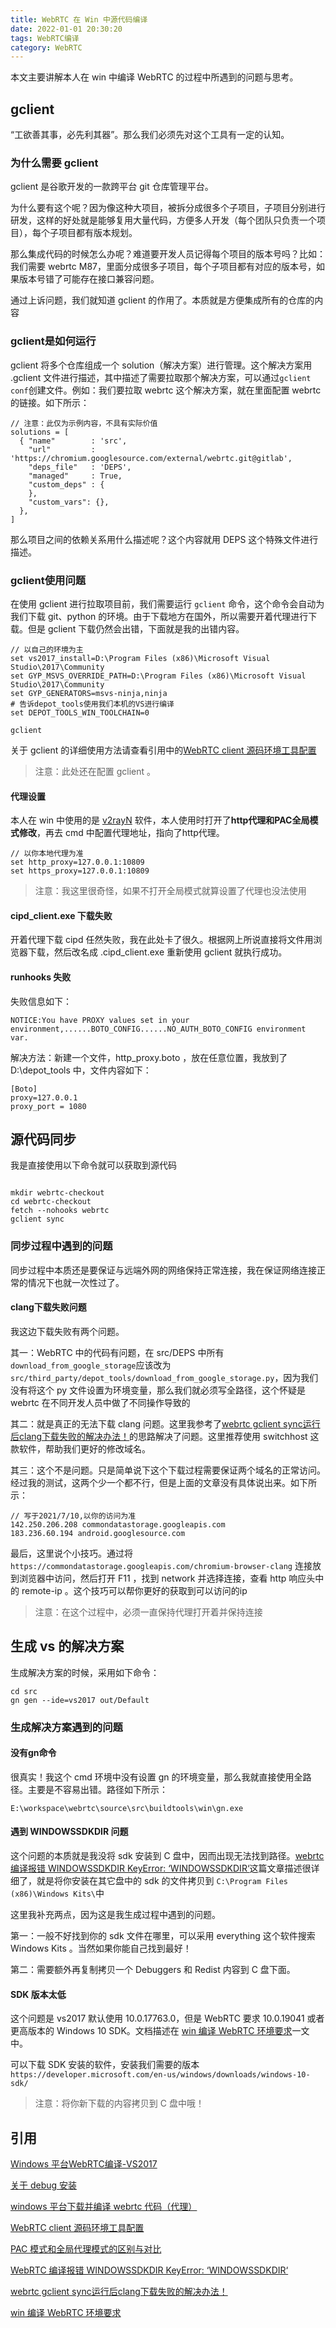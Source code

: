 ```yaml
---
title: WebRTC 在 Win 中源代码编译
date: 2022-01-01 20:30:20
tags: WebRTC编译
category: WebRTC
---
```


本文主要讲解本人在 win 中编译 WebRTC 的过程中所遇到的问题与思考。

## gclient

“工欲善其事，必先利其器”。那么我们必须先对这个工具有一定的认知。

### 为什么需要 gclient

gclient 是谷歌开发的一款跨平台 git 仓库管理平台。

为什么要有这个呢？因为像这种大项目，被拆分成很多个子项目，子项目分别进行研发，这样的好处就是能够复用大量代码，方便多人开发（每个团队只负责一个项目），每个子项目都有版本规划。

那么集成代码的时候怎么办呢？难道要开发人员记得每个项目的版本号吗？比如：我们需要 webrtc M87，里面分成很多子项目，每个子项目都有对应的版本号，如果版本号错了可能存在接口兼容问题。

通过上诉问题，我们就知道 gclient 的作用了。本质就是方便集成所有的仓库的内容

### gclient是如何运行

gclient 将多个仓库组成一个 solution（解决方案）进行管理。这个解决方案用 .gclient 文件进行描述，其中描述了需要拉取那个解决方案，可以通过`gclient conf`创建文件。例如：我们要拉取 webrtc 这个解决方案，就在里面配置 webrtc 的链接。如下所示：
```
// 注意：此仅为示例内容，不具有实际价值
solutions = [
  { "name"        : 'src',
    "url"         : 'https://chromium.googlesource.com/external/webrtc.git@gitlab',
    "deps_file"   : 'DEPS',
    "managed"     : True,
    "custom_deps" : {
    },
    "custom_vars": {},
  },
]
```

那么项目之间的依赖关系用什么描述呢？这个内容就用 DEPS 这个特殊文件进行描述。

### gclient使用问题

在使用 gclient 进行拉取项目前，我们需要运行 `gclient` 命令，这个命令会自动为我们下载 git、python 的环境。由于下载地方在国外，所以需要开着代理进行下载。但是 gclient 下载仍然会出错，下面就是我的出错内容。

```
// 以自己的环境为主
set vs2017_install=D:\Program Files (x86)\Microsoft Visual Studio\2017\Community
set GYP_MSVS_OVERRIDE_PATH=D:\Program Files (x86)\Microsoft Visual Studio\2017\Community 
set GYP_GENERATORS=msvs-ninja,ninja
# 告诉depot_tools使用我们本机的VS进行编译
set DEPOT_TOOLS_WIN_TOOLCHAIN=0

gclient 

```

关于 gclient 的详细使用方法请查看引用中的[WebRTC client 源码环境工具配置](https://www.cnblogs.com/baitongtong/p/9561753.html)

> 注意：此处还在配置 gclient 。

#### 代理设置

本人在 win 中使用的是 [v2rayN](https://github.com/2dust/v2rayN/releases) 软件，本人使用时打开了**http代理和PAC全局模式修改**，再去 cmd 中配置代理地址，指向了http代理。

```shell
// 以你本地代理为准
set http_proxy=127.0.0.1:10809
set https_proxy=127.0.0.1:10809
```

> 注意：我这里很奇怪，如果不打开全局模式就算设置了代理也没法使用

#### cipd_client.exe 下载失败

开着代理下载 cipd 任然失败，我在此处卡了很久。根据网上所说直接将文件用浏览器下载，然后改名成 .cipd_client.exe 重新使用 gclient 就执行成功。

#### runhooks 失败

失败信息如下：

```
NOTICE:You have PROXY values set in your environment,......BOTO_CONFIG......NO_AUTH_BOTO_CONFIG environment var.
```

解决方法：新建一个文件，http_proxy.boto ，放在任意位置，我放到了 D:\depot_tools 中，文件内容如下：

```
[Boto]
proxy=127.0.0.1
proxy_port = 1080

```

## 源代码同步

我是直接使用以下命令就可以获取到源代码
```shell

mkdir webrtc-checkout
cd webrtc-checkout
fetch --nohooks webrtc
gclient sync

```

### 同步过程中遇到的问题

同步过程中本质还是要保证与远端外网的网络保持正常连接，我在保证网络连接正常的情况下也就一次性过了。

#### clang下载失败问题

我这边下载失败有两个问题。

其一：WebRTC 中的代码有问题，在 src/DEPS 中所有`download_from_google_storage`应该改为`src/third_party/depot_tools/download_from_google_storage.py`，因为我们没有将这个 py 文件设置为环境变量，那么我们就必须写全路径，这个怀疑是 webrtc 在不同开发人员中做了不同操作导致的

其二：就是真正的无法下载 clang 问题。这里我参考了[webrtc gclient sync运行后clang下载失败的解决办法！](https://blog.csdn.net/malihong1/article/details/73500806)的思路解决了问题。这里推荐使用 switchhost 这款软件，帮助我们更好的修改域名。

其三：这个不是问题。只是简单说下这个下载过程需要保证两个域名的正常访问。经过我的测试，这两个少一个都不行，但是上面的文章没有具体说出来。如下所示：
```
// 写于2021/7/10,以你的访问为准
142.250.206.208 commondatastorage.googleapis.com
183.236.60.194 android.googlesource.com
```

最后，这里说个小技巧。通过将 `https://commondatastorage.googleapis.com/chromium-browser-clang` 连接放到浏览器中访问，然后打开 F11 ，找到 network 并选择连接，查看 http 响应头中的 remote-ip 。这个技巧可以帮你更好的获取到可以访问的ip

> 注意：在这个过程中，必须一直保持代理打开着并保持连接

## 生成 vs 的解决方案

生成解决方案的时候，采用如下命令：

```
cd src
gn gen --ide=vs2017 out/Default
```

### 生成解决方案遇到的问题

#### 没有gn命令

很真实！我这个 cmd 环境中没有设置 gn 的环境变量，那么我就直接使用全路径。主要是不容易出错。路径如下所示：

```
E:\workspace\webrtc\source\src\buildtools\win\gn.exe
```

#### 遇到 WINDOWSSDKDIR 问题

这个问题的本质就是我没将 sdk 安装到 C 盘中，因而出现无法找到路径。[webrtc 编译报错 WINDOWSSDKDIR KeyError: ‘WINDOWSSDKDIR‘](https://blog.csdn.net/qq_40340448/article/details/115380257)这篇文章描述很详细了，就是将你安装在其它盘中的 sdk 的文件拷贝到 `C:\Program Files (x86)\Windows Kits\`中

这里我补充两点，因为这是我生成过程中遇到的问题。

第一：一般不好找到你的 sdk 文件在哪里，可以采用 everything 这个软件搜索 Windows Kits 。当然如果你能自己找到最好！

第二：需要额外再复制拷贝一个 Debuggers 和 Redist 内容到 C 盘下面。

#### SDK 版本太低

这个问题是 vs2017 默认使用 10.0.17763.0，但是 WebRTC 要求 10.0.19041 或者更高版本的 Windows 10 SDK。文档描述在 [win 编译 WebRTC 环境要求](https://chromium.googlesource.com/chromium/src/+/master/docs/windows_build_instructions.md)一文中。

可以下载 SDK 安装的软件，安装我们需要的版本 `https://developer.microsoft.com/en-us/windows/downloads/windows-10-sdk/`

> 注意：将你新下载的内容拷贝到 C 盘中哦！

## 引用

[Windows 平台WebRTC编译-VS2017](https://blog.jianchihu.net/webrtc-build-vs2017.html)

[关于 debug 安装](https://blog.csdn.net/aaronjny/article/details/79828939)

[windows 平台下载并编译 webrtc 代码（代理）](https://www.shangmayuan.com/a/7743c98044a240df8654f5d5.html)

[WebRTC client 源码环境工具配置](https://www.cnblogs.com/baitongtong/p/9561753.html)

[PAC 模式和全局代理模式的区别与对比](https://blog.csdn.net/ununie/article/details/90022020)

[WebRTC 编译报错 WINDOWSSDKDIR KeyError: ‘WINDOWSSDKDIR‘](https://blog.csdn.net/qq_40340448/article/details/115380257)

[webrtc gclient sync运行后clang下载失败的解决办法！](https://blog.csdn.net/malihong1/article/details/73500806)

[win 编译 WebRTC 环境要求](https://chromium.googlesource.com/chromium/src/+/master/docs/windows_build_instructions.md)
